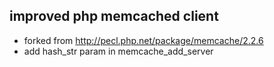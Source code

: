 ## improved php memcached client

* forked from http://pecl.php.net/package/memcache/2.2.6
* add hash_str param in memcache_add_server
